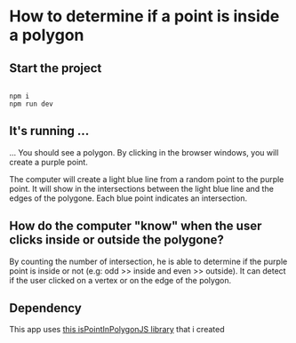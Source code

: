 # How to determine if a point is inside a polygon

## Start the project
<code>
npm i
npm run dev
</code>

## It's running ...
... You should see a polygon.
By clicking in the browser windows, you will create a purple point.


The computer will create a light blue line from a random point to the purple point. It will show in the intersections between the light blue line and the edges of the polygone. Each blue point indicates an intersection.

## How do the computer "know" when the user clicks inside or outside the polygone?

By counting the number of intersection, he is able to determine if the purple point is inside or not (e.g: odd >> inside and  even >> outside).
It can detect if the user clicked on a vertex or on the edge of the polygon.

## Dependency
This app uses [this isPointInPolygonJS library](https://github.com/alexmontdor69/isPointInPolygonJS) that i created